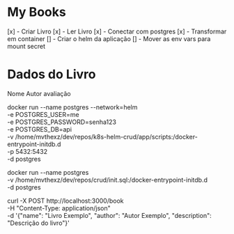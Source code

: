 # My Books

[x] - Criar Livro
[x] - Ler Livro
[x] - Conectar com postgres
[x] - Transformar em container
[] - Criar o helm da aplicação
[] - Mover as env vars para mount secret

# Dados do Livro

Nome
Autor
avaliação

docker run --name postgres --network=helm \
  -e POSTGRES_USER=me \
  -e POSTGRES_PASSWORD=senha123 \
  -e POSTGRES_DB=api \
  -v /home/mvthexz/dev/repos/k8s-helm-crud/app/scripts:/docker-entrypoint-initdb.d \
  -p 5432:5432 \
  -d postgres

docker run --name postgres \
  -v /home/mvthexz/dev/repos/crud/init.sql:/docker-entrypoint-initdb.d \
  -d postgres

curl -X POST http://localhost:3000/book \
  -H "Content-Type: application/json" \
  -d '{"name": "Livro Exemplo", "author": "Autor Exemplo", "description": "Descrição do livro"}'

